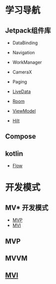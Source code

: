 # 学习导航

## Jetpack组件库


- DataBinding
- Navigation

- WorkManager

- CameraX

- Paging

- [LiveData](/app/src/main/java/com/justin/jetpacklearn/LiveData)

- [Room](/app/src/main/java/com/justin/jetpacklearn/Room)

- [ViewModel](/app/src/main/java/com/justin/jetpacklearn/ViewModel)

- [Hilt](/app/src/main/java/com/justin/jetpacklearn/hilt)

## Compose

## kotlin

- [Flow](/app/src/main/java/com/justin/jetpacklearn/Flow)




# 开发模式

## MV* 开发模式

- [MVP](/app/src/main/java/com/justin/jetpacklearn/mvp)
- [MVI](/app/src/main/java/com/justin/jetpacklearn/mvi)


## MVP


## MVVM


## [MVI](/app/src/main/java/com/justin/jetpacklearn/mvi)